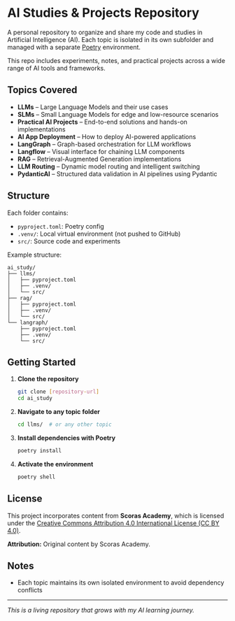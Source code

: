 # AI Studies & Projects Repository

A personal repository to organize and share my code and studies in Artificial Intelligence (AI). Each topic is isolated in its own subfolder and managed with a separate [Poetry](https://python-poetry.org/) environment.

This repo includes experiments, notes, and practical projects across a wide range of AI tools and frameworks.

## Topics Covered

- **LLMs** – Large Language Models and their use cases
- **SLMs** – Small Language Models for edge and low-resource scenarios  
- **Practical AI Projects** – End-to-end solutions and hands-on implementations
- **AI App Deployment** – How to deploy AI-powered applications
- **LangGraph** – Graph-based orchestration for LLM workflows
- **Langflow** – Visual interface for chaining LLM components
- **RAG** – Retrieval-Augmented Generation implementations
- **LLM Routing** – Dynamic model routing and intelligent switching
- **PydanticAI** – Structured data validation in AI pipelines using Pydantic

## Structure

Each folder contains:
- `pyproject.toml`: Poetry config
- `.venv/`: Local virtual environment (not pushed to GitHub)
- `src/`: Source code and experiments

Example structure:
```
ai_study/
├── llms/
│   ├── pyproject.toml
│   ├── .venv/
│   └── src/
├── rag/
│   ├── pyproject.toml
│   ├── .venv/
│   └── src/
└── langraph/
    ├── pyproject.toml
    ├── .venv/
    └── src/
```

## Getting Started

1. **Clone the repository**
   ```bash
   git clone [repository-url]
   cd ai_study
   ```

2. **Navigate to any topic folder**
   ```bash
   cd llms/  # or any other topic
   ```

3. **Install dependencies with Poetry**
   ```bash
   poetry install
   ```

4. **Activate the environment**
   ```bash
   poetry shell
   ```

## License 
This project incorporates content from **Scoras Academy**, which is licensed under the [Creative Commons Attribution 4.0 International License (CC BY 4.0)](https://creativecommons.org/licenses/by/4.0/).

**Attribution:** Original content by Scoras Academy.

## Notes

- Each topic maintains its own isolated environment to avoid dependency conflicts

---

*This is a living repository that grows with my AI learning journey.*